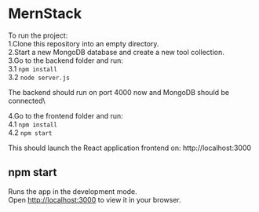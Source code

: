 # MernStack
To run the project:\
1.Clone this repository into an empty directory.\
2.Start a new MongoDB database and create a new tool collection.\
3.Go to the backend folder and run:\
  3.1 `npm install`\
  3.2 `node server.js`

The backend should run on port 4000 now and MongoDB should be connected\

4.Go to the frontend folder and run:\
  4.1 `npm install`\
  4.2 `npm start`

This should launch the React application frontend on: http://localhost:3000 


## npm start 
Runs the app in the development mode.\
Open [http://localhost:3000](http://localhost:3000) to view it in your browser.







